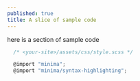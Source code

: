 ```yaml
---
published: true
title: A slice of sample code
---
```

here is a section of sample code
```js
  /* <your-site>/assets/css/style.scss */

  @import "minima";
  @import "minima/syntax-highlighting";
```
